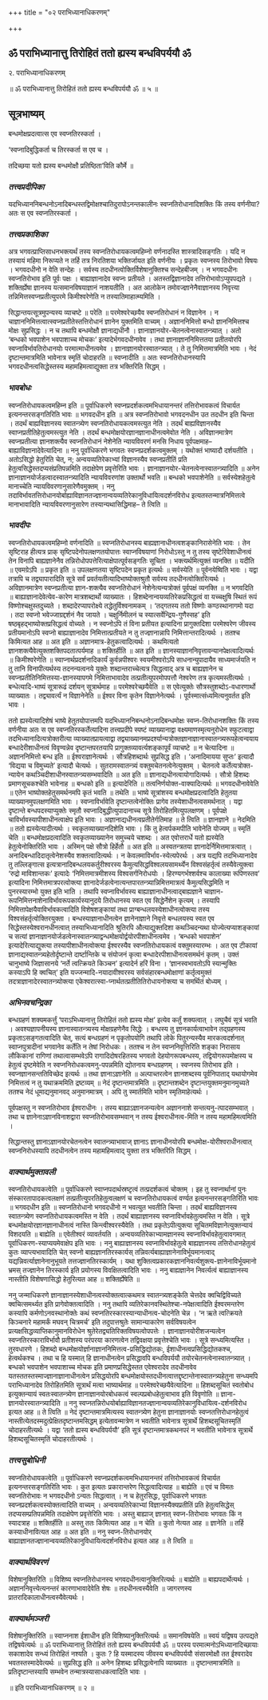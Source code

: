 +++
title = "०२ पराभिध्यानाधिकरणम्"

+++


## ॐ पराभिध्यानात्तु तिरोहितं ततो ह्यस्य बन्धविपर्ययौ ॐ

२. पराभिध्यानाधिकरणम्

॥ ॐ पराभिध्यानात्तु तिरोहितं ततो ह्यस्य बन्धविपर्ययौ ॐ ॥ ५ ॥

## **सूत्रभाष्यम्**

बन्धमोक्षप्रदत्वात्स एव स्वप्नतिरस्कर्ता ।

‘स्वप्नादिबुद्धिकर्ता च तिरस्कर्ता स एव च ।

तदिच्छया यतो ह्यस्य बन्धमोक्षौ प्रतिष्ठिता’विति कौर्मे ॥

### ***तत्त्वप्रदीपिका***

यदभिध्याननिबन्धनोऽनादिबन्धस्तद्विमोक्षश्चातिदुरापोऽनन्तकालीनः स्वप्नतिरोधानादिशक्तिः किं तस्य वर्णनीया? अतः स एव स्वप्नतिरस्कर्ता ।

### ***तत्त्वप्रकाशिका***

अत्र भगवत्प्राप्तिसाधनभक्त्यर्थं तस्य स्वप्नतिरोधायकत्वमहिम्नो वर्णनादस्ति शास्त्रादिसङ्गतिः । यदि न तस्यायं महिमा निरूप्यते न तर्हि तत्र निरतिशया भक्तिर्जायत इति वर्णनीयः । प्रकृतः स्वप्नस्य तिरोभावो विषयः । भगवदधीनो न वेति सन्देहः । सर्वस्य तदधीनत्वोक्तिर्विशेषानुक्तिश्च सन्देहबीजम् । न भगवदधीनः स्वप्नतिरोभाव इति पूर्वः पक्षः । बाह्याज्ञानादेव स्वप्नः प्रतीयते । अतस्तद्विज्ञानादेव तत्तिरोभावोऽप्युपपद्यते । शक्तिर्ह्येषा ज्ञानस्य यत्समानविषयाज्ञानं नाशयतीति । अत आलोकेन तमोवज्ज्ञानेनैवाज्ञानस्य निवृत्त्या तन्निमित्तस्वप्नप्रतीत्युपरमे किमीश्वरेणेति न तस्यातिमाहात्म्यमिति ।

सिद्धान्तयत्सूत्रमुपन्यस्य व्याचष्टे ॥ परेति ॥ परमेश्वरेच्छयैव स्वप्नतिरोधानं न विज्ञानेन । न चाज्ञाननिमित्तत्वात्स्वप्नप्रतीतेस्तत्तिरोधानं ज्ञानेन युक्तमिति वाच्यम् । अज्ञाननिमित्तो बन्धो ज्ञाननिमित्तश्च मोक्षः सुप्रसिद्धः । न च तथापि बन्धमोक्षौ ज्ञानाद्यधीनौ । ज्ञानाज्ञानयोर-चेतनत्वेनास्वातन्त्र्यात् । अतो ‘बन्धको भवपाशेन भवपाशाच्च मोचकः’ इत्यादेर्भगवदधीनावेव । तथा ज्ञानाज्ञाननिमित्ततया प्रतीतयोरपि स्वप्नाविर्भावतिरोधानयोः परमात्माधीनत्वमेव । ज्ञानाज्ञानयोरस्वातन्त्र्यात् । ते तु निमित्तमात्रमिति भावः । नेदं दृष्टान्तमात्रमिति भावेनात्र स्मृतिं चोदाहरति ॥ स्वप्नादीति ॥ अतः स्वप्नतिरोधानस्यापि भगवदधीनत्वसिद्धेस्तस्य महामहिमत्वाद्युक्ता तत्र भक्तिरिति सिद्धम् ।

### ***भावबोधः***

स्वप्नतिरोधायकत्वमहिम्न इति ॥ पूर्वाधिकरणे स्वप्नप्रदर्शकत्वमभिधायानन्तरं तत्तिरोभावकत्वं विचार्यत इत्यनन्तरसङ्गतिरिति भावः ॥ भगवदधीन इति ॥ अत्र स्वप्नतिरोभावो भगवदनधीन उत तदधीन इति चिन्ता । तदर्थं बाह्यविज्ञानस्य स्वातन्त्र्येण स्वप्नतिरोधायकत्वमस्त्युत नेति । तदर्थं बाह्यविज्ञानस्यैव स्वाप्नप्रतीतिहेतुत्वमस्त्युत नेति । तदर्थं बन्धमोक्षयोरज्ञानज्ञानाधीनत्वमेवोत नेति । अविज्ञानमात्रेण स्वप्नप्रतीत्या ज्ञानशक्त्यैव स्वप्नतिरोधानं नेशेनेति न्यायविवरणं मनसि निधाय पूर्वपक्षमाह– बाह्याविज्ञानादेवेत्यादिना ॥ ननु पूर्वाधिकरणे भगवतः स्वप्नप्रदर्शकत्वमुक्तम् । यथोक्तं भाष्यादौ दर्शयतीति । अतोऽसिद्धो हेतुरिति चेत्, न; अन्वयव्यतिरेकाभ्यां विज्ञानस्यैव स्वप्नप्रतीतिं प्रति हेतुत्वसिद्धेस्तदप्यसंप्रतिपन्नमिति तदाक्षेपेण प्रवृत्तेरिति भावः । ज्ञानाज्ञानयोर-चेतनत्वेनास्वातन्त्र्यादिति ॥ अनेन ज्ञानाज्ञानयोर्जडत्वादस्वातन्त्र्यादिति न्यायविवरणांश उक्तार्थो भवति ॥ बन्धको भवपाशेनेति ॥ सर्वस्येशहेतुत्वे मानाच्चेति न्यायविवरणानुसारेणैवमुक्तम् । ननु तदाविर्भावतत्तिरोधानयोर्बाह्याविज्ञानतज्ज्ञानान्वयव्यतिरेकानुविधायित्वदर्शनविरोध
इत्यतस्तन्मात्रनिमित्तत्वे मानाभावादिति न्यायविवरणानुसारेण तस्यान्यथासिद्धिमाह– ते त्विति ॥

### ***भावदीपः***

स्वप्नतिरोधायकत्वमहिम्नो वर्णनादिति ॥ स्वप्नतिरोधानस्य बाह्यज्ञानाधीनत्वशङ्कानिरासेनेति भावः । तेन सृष्टिराह हीत्यत्र प्राक् सृष्टिपदेनोपलक्षणतयोपात्तः स्वाप्नविषयाणां निरोधोऽस्तु न तु तस्य सृष्टेरिवेशाधीनत्वं तेन विनापि बाह्यज्ञानेनैव तन्निरोधोपपत्तेरित्याक्षेपात्पूर्वसङ्गतिः सूचिता । भक्त्यर्थमित्युक्तं व्यनक्ति ॥ यदीति ॥ एवमग्रेऽपि ॥ प्रकृत इति ॥ उपलक्षणतया सृष्टिपदेन प्रकृत इत्यर्थः ॥ सर्वस्येति ॥ पूर्वनयेष्विति भावः । यद्वा तत्रापि च तद्व्यापारादिति सूत्रे सर्वं प्रवर्तयतीत्यादिभाष्योक्तश्रुतौ सर्वस्य तदधीनत्वोक्तिरित्यर्थः । अविज्ञानमात्रेण स्वप्नप्रतीत्या ज्ञान-शक्त्यैव स्वप्नतिरोधानं नेशेनेत्यन्यत्रोक्तं पूर्वपक्षं व्यनक्ति ॥ न भगवदिति ॥ बाह्याज्ञानादेवेत्येव-कारेण मात्रशब्दार्थो व्याख्यातः । हिशब्देनान्वयव्यतिरेकप्रसिद्धत्वं वा यच्चक्षुषि स्थितं रूपं विष्णोश्चक्षुस्तदुच्यते । शब्दादेरप्यापरोक्ष्ये तद्धेतुर्विश्वनामकम् । ‘तद्गतस्य ततो विष्णोः कण्ठस्थानागमो यदा । तदा स्वप्नो भवेज्जाग्रद्दर्शनं नैव जायते । चक्षुर्निमीलनं च स्यात्सर्वेन्द्रिय-गुणैस्सह’ इति षष्ठबृहद्भाष्योक्तप्रसिद्धत्वं वोच्यते । न स्वप्नोऽपि तं विना प्रतीयत इत्यादिना प्रागुक्तदिशा परमेश्वरेण जीवस्य प्रतीयमानोऽपि स्वप्नो बाह्याज्ञानादेव निमित्तात्प्रतीयते न तु तज्ज्ञानान्नापि निमित्तान्तरादित्यर्थः । ततश्च किमित्यत आह ॥ अत इति ॥ अज्ञानमात्र-हेतुकत्वादित्यर्थः । कथमित्यतो ज्ञानशक्त्यैवेत्युक्तशक्तिपदतात्पर्यमाह ॥ शक्तिर्हीति ॥ अत इति ॥ ज्ञानस्याज्ञाननिवृत्तावन्यानपेक्षत्वादित्यर्थः ॥ किमीश्वरेणेति ॥ स्वाप्नार्थप्रदर्शनादिकार्यं कुर्वन्नपीश्वरः स्वयमीश्वरोऽपि साधनान्युपादायैव साध्यमार्जयति न तु तानि विनापीत्यर्थस्य तदनन्यत्वनये युक्तेः शब्दान्तराच्चेत्यत्र सिद्धत्वाद् अत्र च बाह्यज्ञानेन च स्वप्नप्रतीतिनिमित्तस्या-ज्ञानस्यापगमे निमित्ताभावादेव तत्प्रतीत्युपरमोपपत्तौ नेश्वरेण तत्र कृत्यमस्तीत्यर्थः । बन्धेत्यादि-भाष्यं सूत्रारूढं दर्शयन् सूत्रार्थमाह ॥ परमेश्वरेच्छयैवेति ॥ स एवेत्युक्तेः सौत्रस्तुशब्दोऽ-वधारणार्थो व्याख्यातः । तद्व्यावर्त्यं न विज्ञानेनेति ॥ ईश्वर विना कृतेन विज्ञानेनेत्यर्थः । पूर्वस्मात्संध्यमित्यनुवर्तत इति भावः ।

ततो ह्यस्येत्यादिशेषं भाष्ये हेतुतयोपात्तमपि यदभिध्याननिबन्धनोऽनादिबन्धमोक्षः स्वप्न-तिरोधानशक्तिः किं तस्य वर्णनीया अतः स एव स्वप्नतिरस्कर्तेत्यादिना तत्त्वप्रदीपे स्पष्टं व्याख्यानाद्वा वक्ष्यमाणस्मृत्यनुरोधेन स्फुटत्वाद्वा तदभिध्यानादित्यत्रोक्तरीत्या व्याख्यातप्रायत्वाद्वा तद्व्याख्यानमप्रदर्श्यान्यत्रोक्तज्ञानाज्ञानास्वातन्त्र्यरूपहेत्वन्वयाय बन्धादेरीशाधीनत्वं विवृण्वन्नेव दृष्टान्तपरतयापि प्रागुक्तव्यावर्त्यशङ्कापूर्वं व्याचष्टे ॥ न चेत्यादिना ॥ अज्ञाननिमित्तो बन्ध इति ॥ ईश्वराज्ञानेत्यर्थः । सौत्रहिशब्दार्थः सुप्रसिद्ध इति । ‘अनादिमायया सुप्तः’ इत्यादौ ‘विद्यया च विमुच्यते’ इत्यादौ चेत्यर्थः । सुतरामस्वातन्त्र्यं वक्तुमचेतनत्वेनेत्युक्तम् । चेतनत्वे कर्तेत्यत्रोक्त-न्यायेन कथञ्चिदीशाधीनस्वातन्त्र्यसम्भवादिति ॥ अत इति ॥ ज्ञानाद्यधीनत्वायोगादित्यर्थः । सौत्रो हिशब्दः प्रमाणसूचकश्चेति भावेनाह ॥ बन्धको इति ॥ इत्यादेरिति ॥ तत्वनिर्णयोक्त-वाक्यादित्यर्थः ॥ भगवदधीनावेवेति ॥ एतेन भाष्योक्तहेतुसमर्थनमपि कृतं भवति ॥ तथेति ॥ भाष्ये सूत्रांशस्य बन्धमोक्षप्रदत्वादिति हेतुतया व्याख्यानमुपलक्षणमिति भावः । स्वप्नाविर्भावेति दृष्टान्तत्वेनोक्तिः प्रागेव तस्येशाधीनत्वसमर्थनात् । यद्वा दृष्टान्ते बन्धपदस्याप्युक्तेः स्मृतौ स्वप्नादिबुद्धीत्युपादानाच्च सूत्रे तिरोहितमित्युपलक्षणम् । पूर्वपक्षे चाविर्भावस्यापीशाधीनत्वाक्षेप इति भावः । अज्ञानाद्यधीनत्वप्रतीतेर्गतिमाह ॥ ते त्विति ॥ ज्ञानज्ञाने ॥ नेदमिति ॥ ततो ह्यस्येत्यादीत्यर्थः । स्वकृतव्याख्यानदिशेति भावः । किं तु हेत्वर्पकमपीति भावेनेति योज्यम् ॥ स्मृतिं चेति ॥ बन्धमोक्षप्रदत्वादिति स्वकृतव्याख्यानेन समुच्चये चशब्दः । अत एवोत्तरार्धे यतो ह्यस्येति हेतुत्वेनोक्तिरिति भावः । अस्मिन् पक्षे सौत्रो हिर्हेतौ ॥ अत इति ॥ अस्वतन्त्रतया ज्ञानादेर्निमित्तमात्रत्वात् । अनादिबन्धादिदातृत्वेनेशस्यैव शक्तत्वादित्यर्थः । न केवलमाविर्भाव-स्येत्यपेरर्थः । अत्र यद्यपि तदभिध्यानादेव तु तल्लिङ्गात्स इत्यत्रानादिबन्धलयकर्तुरीश्वरस्य कैमुत्यसिद्धविश्वलयसामर्थ्येन विश्वसंहर्तृत्वं तस्यैवेत्युक्त्वा ‘रुद्रो माविशान्तकः’ इत्यादेः ‘निमित्तमात्रमीशस्य विश्वसर्गनिरोधयोः । हिरण्यगर्भश्शर्वश्च कालाख्या रूपिणस्तव’ इत्यादिना निमित्तमात्रपरत्वोक्त्या ज्ञानादेर्जडत्वेनात्यन्तपारतन्त्र्यान्निमित्तमात्रत्वं कैमुत्यसिद्धमिति न पुनरस्यारम्भो युक्त इति भाति । तथापि स्वप्नाविर्भावस्य बाह्याज्ञानाधीनत्वाद्बाह्यज्ञाने चाज्ञान-रूपनिमित्तनाशेनाविर्भावरूपकार्यस्यानुदये तिरोधानस्य स्वत एव सिद्धेर्नेशेन कृत्यम् । तस्यापि निमित्तापेक्षयैवाविर्भावकत्वादिति विशेषशङ्कायां तथा प्राग्बन्धलयस्येशाधीनत्वोक्त्या तस्य विश्वसंहर्तृत्वोक्तिरयुक्ता । बन्धस्याज्ञानाधीनत्वेन ज्ञानेनाज्ञाने निवृत्ते बन्धलयस्य स्वत एव सिद्धेस्तस्येश्वरानधीनत्वात् तस्याभिध्यानादिति श्रुतिरपि औत्याद्युक्तदिशा कथञ्चिदन्यथा योज्येत्यप्याशङ्कायां च सत्यां ज्ञानाज्ञानयोर्जडत्वेनास्वातन्त्र्याद्वन्धमोक्षयोर्द्वयोरपीशाधीनत्वमेव । ‘बन्धको भवपाशेन’ इत्यादेरित्याद्युक्त्या तस्यापीशाधीनत्वोक्त्या ईश्वरस्यैव स्वप्नतिरोधायकत्वं वक्तुमस्यारम्भः । अत एव टीकायां ज्ञानाद्यस्वातन्त्र्यहेतोर्दृष्टान्ते दार्ष्टान्तिके च संयोजनं कृत्वा बन्धादेरपीशाधीनत्वसमर्थनं कृतम् । उक्तं चानुभाष्ये जिज्ञासानये ‘नर्ते त्वत्क्रियते किञ्चन’ इत्यादेर्न हरिं विना । ‘ज्ञानस्वभावतोऽपि स्यान्मुक्तिः कस्याऽपि हि क्वचित्’ इति यज्जन्मादि-नयादावीश्वरस्य सर्वसंहारबन्धमोक्षाणां कर्तृत्वमुक्तं तदत्राज्ञानादेरस्वातन्त्र्योक्त्या एकेश्वरात्स्वा-प्नार्थतत्प्रतीतितिरोधायनोक्त्या च समर्थितं बोध्यम् ।

### ***अभिनवचन्द्रिका***

बन्धग्रहणं शक्यमकर्त्तुं ‘पराऽभिध्यानात्तु तिरोहितं ततो ह्यस्य मोक्ष’ इत्येव कर्तुं शक्यत्वात् । लघुचैवं सूत्रं भवति । अवश्यज्ञापनीयस्य ज्ञानास्वातन्त्र्यस्य मोक्षग्रहणेनैव सिद्धेः । बन्धस्य तु ज्ञानकार्यत्वाभावेन तद्ग्रहणस्य प्रकृताऽसङ्गतत्वादिति चेत्, सत्यं बन्धग्रहणं न पृकृतोपयोगि तथापि लोके पितुरन्यस्यैव मारकत्वदर्शनात् स्वाप्नपुत्रादीनां भगवानेव कर्तेति न तेषां निरोधकः । ततश्च न तेन स्वप्ननिवृत्तिरिति शङ्का निरासाय लौकिकानां रागिणां तथात्वासम्भवेऽपि रागादिदोषरहितस्य भगवतो देहयोगरूपबन्धस्य, तद्वियोगरूपमोक्षस्य च हेतुत्वं दृष्टमेवेति न स्वप्ननिरोधकत्वमनु-पपन्नमिति द्योतनाय बन्धग्रहणम् । स्वप्नस्य तिरोभाव इति । स्वप्नज्ञानसन्ततिविच्छेद इत्यर्थः ॥ तथा ज्ञानाऽज्ञानेति ॥ अल्पाच्तरत्वेन ज्ञानशब्दस्य पूर्वनिपाताद् यथायोगमेव निमित्तत्वं न तु यथाक्रममिति द्रष्टव्यम् ॥ नेदं दृष्टान्तमात्रमिति ॥ दृष्टान्तशब्देन दृष्टान्तयुक्तमनुमानमुच्यते ततश्च नेदं धूमाद्यनुमानवद् अनुमानमात्रम् । अपि तु स्मार्तमिति भावेन स्मृतिमाहेत्यर्थः ।

पूर्वपक्षस्तु न स्वप्नतिरोभाव ईश्वराधीनः । तस्य बाह्याऽज्ञानजन्यत्वेन अज्ञाननाशे सन्तत्यनु-त्पादसम्भवात् । तथा च ज्ञानेनाऽज्ञानविनाशद्वारा स्वप्नतिरोभावसम्भवान् न तस्य ईश्वराधीनत्व-मिति न तस्य महामहिमत्वमिति ।

सिद्धान्तस्तु ज्ञानाऽज्ञानयोरचेतनत्वेन स्वातन्त्र्याभावाज् ज्ञानाऽ ज्ञानाधीनयोरपि बन्धमोक्ष-योरीश्वराधीनत्वात् स्वप्ननिरोधस्यापि तदधीनत्वेन तस्य महामहिमत्वाद् युक्ता तत्र भक्तिरिति सिद्धम् ।

### ***वाक्यार्थमुक्तावली***

स्वप्नतिरोधायकत्वेति ॥ पूर्वाधिकरणे स्वाप्नपदार्थस्रष्टृत्वं तत्प्रदर्शकत्वं चोक्तम् । इह तु स्वप्नार्थानां पुनः संस्कारतापादकत्वलक्षणं तत्प्रतीत्युपरतिहेतुत्वलक्षणं च स्वप्नतिरोधायकत्वं वर्ण्यत इत्यनन्तरसङ्गतिरिति भावः ॥ भगवदधीन इति ॥ स्वप्नतिरोधानो भगवदधीनो न भवत्युत भवतीति चिन्ता । तदर्थं बाह्यविज्ञानस्य स्वातन्त्र्येण स्वप्नतिरोधायकत्वमस्ति न वेति । तदर्थं बाह्याज्ञानस्य स्वप्नाविर्भावहेतुत्वमस्ति न वेति । सूत्रे बन्धमोक्षयोरज्ञानज्ञानाधीनत्वं नास्ति किन्त्वीश्वरस्यैवेति । तथा प्रकृतेऽपीत्युक्त्या सूचितमविज्ञानेत्युक्तन्यायं विशदयति ॥ बाह्येति ॥ एवेतीश्वरं व्यावर्तयति । अन्वयव्यतिरेकाभ्यामज्ञानस्य स्वप्नाविर्भावहेतुत्वावगमात् पूर्वाधिकरण-स्याप्ययमेवाक्षेप इति भावः । ननु बाह्याज्ञानस्य स्वप्नाविर्भावहेतुत्वे बाह्यज्ञानस्य तत्तिरोधानहेतुत्वं कुतः व्याप्त्यभावादिति चेत् स्वप्नो बाह्यज्ञानतिरस्कार्यस् तन्निवर्त्यबाह्याज्ञानेनाविर्भूयमानत्वाद् यद्यन्निवर्त्याज्ञानेनानुभूयते तत्तज्ज्ञानतिरस्कार्यम् । यथा शुक्तित्वप्रकारकज्ञाननिवर्त्यशुक्त्य-ज्ञानेनाविर्भूयमानो भ्रमस् तज्ज्ञानेन तिरस्कार्य इति प्रयोगस्य विवक्षितत्वादिति भावः । ननु बाह्यज्ञानेन निवर्त्यत्वं बाह्याज्ञानस्य नास्तीति विशेषणासिद्धो हेतुरित्यत आह ॥ शक्तिर्ह्येषेति ॥

ननु जन्माधिकरणे ज्ञानाज्ञानस्येशाधीनत्वस्योक्तत्वात्कथमत्र स्वातन्त्र्यशङ्केति चेत्तदेव क्वचिद्विविच्यते क्वचित्समर्थ्यत इति प्रागेवोक्तत्वादिति । ननु तथापि व्यतिरेकानवस्थितेश्चा-नपेक्षत्वादिति ईश्वरमन्तरेण कस्यापि कर्मणोऽनवस्थानोक्तेः कथं स्वप्नतिरस्कारस्यान्याधीनत्व-चोदनेति चेन्न । ‘न ऋते त्वत्क्रियते किञ्चनारे महामर्कं मघवन् चित्रमर्च’ इति तदुपात्तश्रुतेः सामान्याकारेण सर्वविषयत्वेन प्रत्यक्षसिद्धव्याप्तिकानुमानविरोधेन श्रुतेरेतद्व्यतिरिक्तविषयत्वोपपत्तेः । ज्ञानाज्ञानयोरीशजन्यत्वेन स्वप्नतिरस्काराविर्भावौ प्रतीशस्य परंपरया कारणत्वेन तद्विवक्षया प्रवृत्तेश्चेति भावः । सूत्रे सन्ध्यमित्यस्ति । तुरवधारणे । हिशब्दो बन्धमोक्षयोर्ज्ञानाज्ञाननिमित्तत्व-प्रसिद्धिद्योतकः, ईशाधीनत्वप्रसिद्धिद्योतकश्च, हेत्वर्थकश्च । तथा च हि यस्मात् हि ज्ञानाधीनत्वेन प्रसिद्धावपि बन्धविपर्ययौ तयोरचेतनत्वेनास्वातन्त्र्यात् । बन्धको भवपाशेन भवपाशाच्च मोचक इति प्रमाणप्रसिद्धेस्तत एवेश्वरादेव तदधीनावेव यतस्ततस्तस्माज्ज्ञानाज्ञानाधीनत्वेन प्रसिद्धयोरपि बन्धमोक्षयोस्तदधीनत्वात्तद्दृष्टान्तेनास्वातन्त्र्यहेतुना सन्ध्यमपि पराभिध्यानादेव तिरोहितमिति सूत्रार्थं मत्वा भाष्यार्थमाह ॥ परमेश्वरेच्छयैवेत्यादिना ॥ हिशब्दसूचितं स्वतोबोध इत्युक्तन्यायं स्वतःस्वातन्त्र्येण ज्ञानाज्ञानयोरबोधकत्वं स्वल्पप्रबोधहेतुत्वाभाव इति विवृणोति ॥ ज्ञाना-ज्ञानयोरस्वातन्त्र्यादिति ॥ ननु स्वप्नतन्निरोधयोर्बाह्याविज्ञानतज्ज्ञानान्वयव्यतिरेकानुविधायित्व-दर्शनविरोध इत्यत आह ॥ ते त्विति ॥ नेदं दृष्टान्तमात्रमित्यस्य स्वातन्त्र्येण हेतुना ज्ञानाज्ञानयोः स्वप्नतत्तिरोधानहेतुत्वं नास्तीत्येतदस्मदुत्प्रेक्षितदृष्टान्तमसिद्धम् इत्येतावन्मात्रेण न भवतीति भावेनात्र सूत्रार्थे हिशब्दसूचितस्मृतिं चोदाहरतीत्यर्थः । यद्वा ‘ततो ह्यस्य बन्धविपर्ययौ’ इति सूत्रं दृष्टान्तमात्रकथनपरं न भवतीति भावेनात्र सूत्रार्थे हिशब्दसूचितस्मृतिं चोदाहरतीत्यर्थः ।

### ***तत्त्वसुबोधिनी***

स्वप्नतिरोधायकत्वेति ॥ पूर्वाधिकरणे स्वप्नप्रदर्शकत्वमभिधायानन्तरं तत्तिरोभावकत्वं विचार्यत इत्यनन्तरसङ्गतिरिति भावः । कुत इत्यतः प्रकारान्तरेण सिद्धत्वादित्याह ॥ बाह्येति ॥ एवं च विमतः स्वप्नतिरोभावः न भगवदधीनो ऽन्यतः सिद्धत्वात् । न च हेतुरसिद्धः, पूर्वाधिकरणे भगवतः स्वप्नप्रदर्शकत्वस्योक्तत्वादिति वाच्यम् । अन्वयव्यतिरेकाभ्यां विज्ञानस्यैक्यप्रतीतिं प्रति हेतुत्वसिद्धेस् तदप्यसम्प्रतिपन्नमिति तदाक्षेपेण प्रवृत्तेरिति भावः । अस्तु बाह्याज् ज्ञानात् स्वप्न-तिरोभावः भगवतः किं न स्यादत्राह ॥ शक्तिर्हीति ॥ अस्तु ततः किमित्यत आह ॥ न चेति ॥ कुतो नेत्यत आह ॥ ज्ञानेति ॥ तर्हि कस्याधीनावित्यत आह ॥ अत इति ॥ ननु स्वप्न-तिरोधानयोर् बाह्याज्ञानतज्ज्ञानान्वयव्यतिरेकानुविधायित्वदर्शनविरोध इत्यत आह ॥ ते त्विति ॥

### ***वाक्यार्थविवरणं***

विशेषानुक्तिरिति ॥ विशिष्य स्वप्नतिरोधानस्य भगवदधीनत्वानुक्तिरित्यर्थः ॥ बाह्येति ॥ बाह्यपदार्थेत्यर्थः । अज्ञाननिवृत्त्येत्यनन्तरं कारणाभावादेवेति शेषः ॥ तदधीनत्वस्यैवेति ॥ जागरणस्य प्रातरादिकालाधीनत्वस्यैवेत्यर्थः ।

### ***वाक्यार्थमञ्जरी***

विशेषानुक्तिरिति ॥ स्वाप्ननाश ईशाधीन इति विशिष्यानुक्तिरित्यर्थः ॥ समानविषयेति ॥ स्वयं यद्विषय उत्पद्यते तद्विषयेत्यर्थः ॥ ॐ पराभिध्यानात्तु तिरोहितं ततो ह्यस्य बन्धविपर्ययौ ॐ ॥ परस्य परमात्मनोऽभिध्यानादिच्छायाः सकाशादेव सन्ध्यं तिरोहितं नश्यति । कुतः ? हि यस्मादस्य जीवस्य बन्धविपर्ययौ संसारमोक्षौ तत ईश्वरादेव भवतस्तस्मादेवेत्यर्थः ॥ सुप्रसिद्ध इति ॥ अनेन हिशब्दः प्रसिद्धत्वेनापि व्याख्यातः ॥ दृष्टान्तमात्रमिति ॥ प्रतिदृष्टान्तस्यापि सम्भवेन तन्मात्रस्यासाधकत्वादिति भावः ।

॥ इति पराभिध्यानाधिकरणम् ॥ २ ॥



